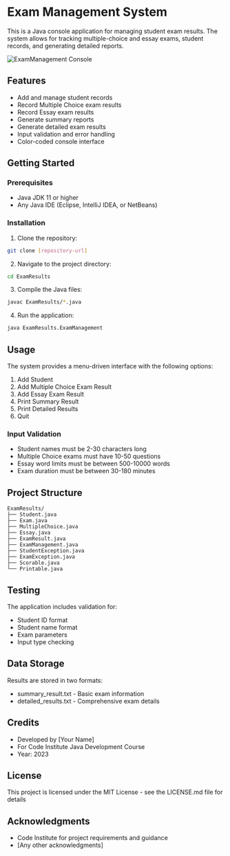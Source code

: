 # Exam Management System

This is a Java console application for managing student exam results. The system allows for tracking multiple-choice and essay exams, student records, and generating detailed reports.

![ExamManagement Console](screenshots/console.png)

## Features

- Add and manage student records
- Record Multiple Choice exam results
- Record Essay exam results
- Generate summary reports
- Generate detailed exam results
- Input validation and error handling
- Color-coded console interface

## Getting Started

### Prerequisites

- Java JDK 11 or higher
- Any Java IDE (Eclipse, IntelliJ IDEA, or NetBeans)

### Installation

1. Clone the repository:
```bash
git clone [repository-url]
```

2. Navigate to the project directory:
```bash
cd ExamResults
```

3. Compile the Java files:
```bash
javac ExamResults/*.java
```

4. Run the application:
```bash
java ExamResults.ExamManagement
```

## Usage

The system provides a menu-driven interface with the following options:

1. Add Student
2. Add Multiple Choice Exam Result
3. Add Essay Exam Result
4. Print Summary Result
5. Print Detailed Results
6. Quit

### Input Validation

- Student names must be 2-30 characters long
- Multiple Choice exams must have 10-50 questions
- Essay word limits must be between 500-10000 words
- Exam duration must be between 30-180 minutes

## Project Structure

```
ExamResults/
├── Student.java
├── Exam.java
├── MultipleChoice.java
├── Essay.java
├── ExamResult.java
├── ExamManagement.java
├── StudentException.java
├── ExamException.java
├── Scorable.java
└── Printable.java
```

## Testing

The application includes validation for:
- Student ID format
- Student name format
- Exam parameters
- Input type checking

## Data Storage

Results are stored in two formats:
- summary_result.txt - Basic exam information
- detailed_results.txt - Comprehensive exam details

## Credits

- Developed by [Your Name]
- For Code Institute Java Development Course
- Year: 2023

## License

This project is licensed under the MIT License - see the LICENSE.md file for details

## Acknowledgments

- Code Institute for project requirements and guidance
- [Any other acknowledgments]
